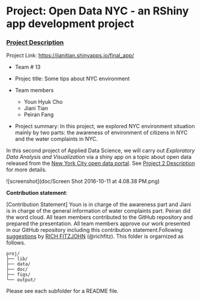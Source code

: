 # Project: Open Data NYC - an RShiny app development project
### [Project Description](doc/project2_desc.md)

Project Link: https://jianitian.shinyapps.io/final_app/


+ Team # 13
+ Projec title: Some tips about NYC environment
+ Team members
	+ Youn Hyuk Cho	
	+ Jiani Tian
	+ Peiran Fang
	
	
+ Project summary: 
In this project, we explored NYC environment situation mainly by two parts: the awareness of environment of citizens in NYC and the water complaints in NYC.

In this second project of Applied Data Science, we will carry out *Exploratory Data Analysis and Visualization* via a shiny app on a topic about open data released from the [New York City open data portal](https://nycopendata.socrata.com/). See [Project 2 Description](doc/project2_desc.md) for more details.  

![screenshot](doc/Screen Shot 2016-10-11 at 4.08.38 PM.png)

	
**Contribution statement**:  

[Contribution Statement] Youn is in charge of the awareness part and Jiani is in charge of the general information of water complaints part. Peiran did the word cloud. All team members contributed to the GitHub repository and prepared the presentation. All team members approve our work presented in our GitHub repository including this contribution statement.Following [suggestions](http://nicercode.github.io/blog/2013-04-05-projects/) by [RICH FITZJOHN](http://nicercode.github.io/about/#Team) (@richfitz). This folder is orgarnized as follows.

```
proj/
├── lib/
├── data/
├── doc/
├── figs/
└── output/
```

Please see each subfolder for a README file.

